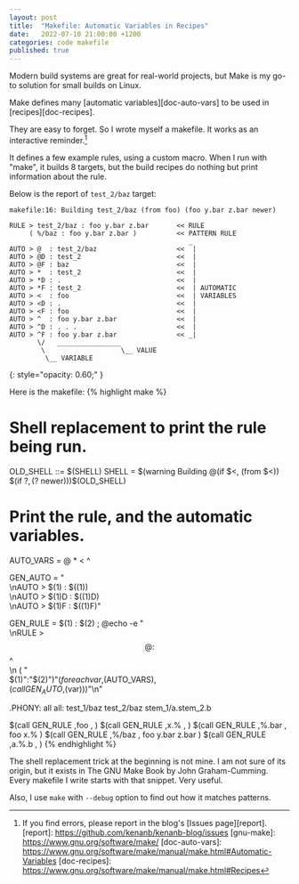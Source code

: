 ```yaml
---
layout: post
title:  "Makefile: Automatic Variables in Recipes"
date:   2022-07-10 21:00:00 +1200
categories: code makefile
published: true
---
```


Modern build systems are great for real-world projects, but Make is my go-to solution for small builds on Linux.

Make defines many [automatic variables][doc-auto-vars] to be used in [recipes][doc-recipes].

They are easy to forget. So I wrote myself a makefile. It works as an interactive reminder.[^1]

It defines a few example rules, using a custom macro. When I run with "make", it builds 8 targets, but the build recipes do nothing but print information about the rule.

Below is the report of `test_2/baz` target:

```
makefile:16: Building test_2/baz (from foo) (foo y.bar z.bar newer)

RULE > test_2/baz : foo y.bar z.bar       << RULE
     ( %/baz : foo y.bar z.bar )          << PATTERN RULE
                                             _
AUTO > @  : test_2/baz                    <<  |
AUTO > @D : test_2                        <<  |
AUTO > @F : baz                           <<  |
AUTO > *  : test_2                        <<  |
AUTO > *D : .                             <<  |
AUTO > *F : test_2                        <<  | AUTOMATIC
AUTO > <  : foo                           <<  | VARIABLES
AUTO > <D : .                             <<  |
AUTO > <F : foo                           <<  |
AUTO > ^  : foo y.bar z.bar               <<  |
AUTO > ^D : . . .                         <<  |
AUTO > ^F : foo y.bar z.bar               << _|
       \/   ________________
        \                   \__ VALUE
         \__ VARIABLE
```
{: style="opacity: 0.60;" }

Here is the makefile:
{% highlight make %}
# Shell replacement to print the rule being run.
OLD_SHELL ::= $(SHELL)
SHELL = $(warning Building $@$(if $<, (from $<))\
	$(if $?, ($? newer)))$(OLD_SHELL)

# Print the rule, and the automatic variables.
AUTO_VARS = @ * < ^

GEN_AUTO = "\
	\nAUTO > $(1)  : $$($(1))\
	\nAUTO > $(1)D : $$($(1)D)\
	\nAUTO > $(1)F : $$($(1)F)"

GEN_RULE = $(1) : $(2) ; @echo -e "\
	\nRULE > $$@ : $$^\
	\n     ( "\
	$(1)":"$(2)")"$(foreach var,$(AUTO_VARS),\
	$(call GEN_AUTO,$(var)))"\n"

.PHONY: all
all: test_1/baz test_2/baz stem_1/a.stem_2.b

$(call GEN_RULE ,foo   , )
$(call GEN_RULE ,x.%   , )
$(call GEN_RULE ,%.bar , foo x.% )
$(call GEN_RULE ,%/baz , foo y.bar z.bar )
$(call GEN_RULE ,a.%.b , )
{% endhighlight %}

The shell replacement trick at the beginning is not mine.
I am not sure of its origin, but it exists in The GNU Make Book by John Graham-Cumming.
Every makefile I write starts with that snippet. Very useful.

Also, I use `make` with `--debug` option to find out how it matches patterns.

[^1]: If you find errors, please report in the blog's [Issues page][report].
[report]: https://github.com/kenanb/kenanb-blog/issues
[gnu-make]: https://www.gnu.org/software/make/
[doc-auto-vars]: https://www.gnu.org/software/make/manual/make.html#Automatic-Variables
[doc-recipes]: https://www.gnu.org/software/make/manual/make.html#Recipes
